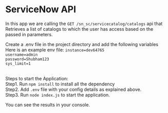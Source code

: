 # ServiceNow API

In this app we are calling the `GET /sn_sc/servicecatalog/catalogs` api that
                               Retrieves a list of catalogs to which the user has access based on the passed in parameters.


Create a .env file in the project directory and add the following variables
Here is an example env file:
`instance=dev64765`<br>
`username=admin`<br>
`password=Shubham123`<br>
`sys_limit=1`<br>
 <br>

Steps to start the Application:
<br>Step1. Run `npm install` to install all the dependency<br>
Step2. Add `.env` file with your config details as explained above.<br>
Step3. Run `node index.js` to start the application.<br>

You can see the results in your console.
